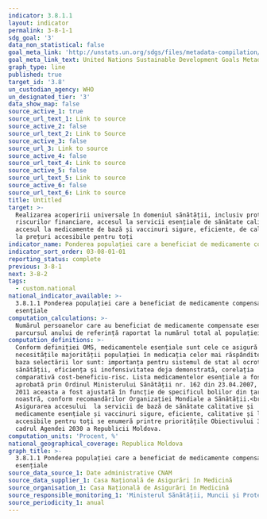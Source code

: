```yaml
---
indicator: 3.8.1.1
layout: indicator
permalink: 3-8-1-1
sdg_goal: '3'
data_non_statistical: false
goal_meta_link: 'http://unstats.un.org/sdgs/files/metadata-compilation/Metadata-Goal-3.pdf'
goal_meta_link_text: United Nations Sustainable Development Goals Metadata (pdf 865kB)
graph_type: line
published: true
target_id: '3.8'
un_custodian_agency: WHO
un_designated_tier: '3'
data_show_map: false
source_active_1: true
source_url_text_1: Link to source
source_active_2: false
source_url_text_2: Link to Source
source_active_3: false
source_url_3: Link to source
source_active_4: false
source_url_text_4: Link to source
source_active_5: false
source_url_text_5: Link to source
source_active_6: false
source_url_text_6: Link to source
title: Untitled
target: >-
  Realizarea acoperirii universale în domeniul sănătății, inclusiv protecția
  riscurilor financiare, accesul la servicii esențiale de sănătate calitative și
  accesul la medicamente de bază și vaccinuri sigure, eficiente, de calitate și
  la prețuri accesibile pentru toți
indicator_name: Ponderea populației care a beneficiat de medicamente compensate esențiale
indicator_sort_order: 03-08-01-01
reporting_status: complete
previous: 3-8-1
next: 3-8-2
tags:
  - custom.national
national_indicator_available: >-
  3.8.1.1 Ponderea populației care a beneficiat de medicamente compensate
  esențiale
computation_calculations: >-
  Numărul persoanelor care au beneficiat de medicamente compensate esențiale pe
  parcursul anului de referință raportat la numărul total al populației  *100
computation_definitions: >-
  Conform definiției OMS, medicamentele esențiale sunt cele ce asigură
  necesitățile majorității populației în medicația celor mai răspândite boli. La
  baza selectării lor sunt: importanța pentru sistemul de stat al ocrotirii
  sănătății, eficiența și inofensivitatea deja demonstrată, corelația
  comparativă cost-beneficiu-risc. Lista medicamentelor esențiale a fost
  aprobată prin Ordinul Ministerului Sănătății nr. 162 din 23.04.2007, în anul
  2011 aceasta a fost ajustată în funcție de specificul bolilor din țara
  noastră, conform recomandărilor Organizației Mondiale a Sănătății.<br> 
  Asigurarea accesului  la servicii de bază de sănătate calitative și  la
  medicamente esențiale și vaccinuri sigure, eficiente, calitative și la prețuri
  accesibile pentru toți se enumeră printre prioritățile Obiectivului 3 din
  cadrul Agendei 2030 a Republicii Moldova.
computation_units: 'Procent, %'
national_geographical_coverage: Republica Moldova
graph_title: >-
  3.8.1.1 Ponderea populației care a beneficiat de medicamente compensate
  esențiale
source_data_source_1: Date administrative CNAM
source_data_supplier_1: Casa Națională de Asigurări în Medicină
source_organisation_1: Casa Națională de Asigurări în Medicină
source_responsible_monitoring_1: 'Ministerul Sănătății, Muncii și Protecției Sociale'
source_periodicity_1: anual
---
```

